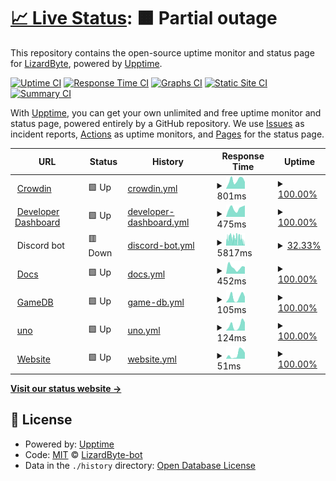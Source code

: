 # [📈 Live Status](https://status.lizardbyte.dev): <!--live status--> **🟧 Partial outage**

This repository contains the open-source uptime monitor and status page for [LizardByte](https://app.lizardbyte.dev), powered by [Upptime](https://github.com/upptime/upptime).

[![Uptime CI](https://github.com/LizardByte-bot/upptime/workflows/Uptime%20CI/badge.svg)](https://github.com/LizardByte-bot/upptime/actions?query=workflow%3A%22Uptime+CI%22)
[![Response Time CI](https://github.com/LizardByte-bot/upptime/workflows/Response%20Time%20CI/badge.svg)](https://github.com/LizardByte-bot/upptime/actions?query=workflow%3A%22Response+Time+CI%22)
[![Graphs CI](https://github.com/LizardByte-bot/upptime/workflows/Graphs%20CI/badge.svg)](https://github.com/LizardByte-bot/upptime/actions?query=workflow%3A%22Graphs+CI%22)
[![Static Site CI](https://github.com/LizardByte-bot/upptime/workflows/Static%20Site%20CI/badge.svg)](https://github.com/LizardByte-bot/upptime/actions?query=workflow%3A%22Static+Site+CI%22)
[![Summary CI](https://github.com/LizardByte-bot/upptime/workflows/Summary%20CI/badge.svg)](https://github.com/LizardByte-bot/upptime/actions?query=workflow%3A%22Summary+CI%22)

With [Upptime](https://upptime.js.org), you can get your own unlimited and free uptime monitor and status page, powered entirely by a GitHub repository. We use [Issues](https://github.com/LizardByte-bot/upptime/issues) as incident reports, [Actions](https://github.com/LizardByte-bot/upptime/actions) as uptime monitors, and [Pages](https://status.lizardbyte.dev) for the status page.

<!--start: status pages-->
<!-- This summary is generated by Upptime (https://github.com/upptime/upptime) -->
<!-- Do not edit this manually, your changes will be overwritten -->
<!-- prettier-ignore -->
| URL | Status | History | Response Time | Uptime |
| --- | ------ | ------- | ------------- | ------ |
| <img alt="" src="https://icons.duckduckgo.com/ip3/translate.lizardbyte.dev.ico" height="13"> [Crowdin](https://translate.lizardbyte.dev) | 🟩 Up | [crowdin.yml](https://github.com/LizardByte-infrastructure/upptime/commits/HEAD/history/crowdin.yml) | <details><summary><img alt="Response time graph" src="./graphs/crowdin/response-time-week.png" height="20"> 801ms</summary><br><a href="https://status.lizardbyte.dev/history/crowdin"><img alt="Response time 428" src="https://img.shields.io/endpoint?url=https%3A%2F%2Fraw.githubusercontent.com%2FLizardByte-infrastructure%2Fupptime%2FHEAD%2Fapi%2Fcrowdin%2Fresponse-time.json"></a><br><a href="https://status.lizardbyte.dev/history/crowdin"><img alt="24-hour response time 635" src="https://img.shields.io/endpoint?url=https%3A%2F%2Fraw.githubusercontent.com%2FLizardByte-infrastructure%2Fupptime%2FHEAD%2Fapi%2Fcrowdin%2Fresponse-time-day.json"></a><br><a href="https://status.lizardbyte.dev/history/crowdin"><img alt="7-day response time 801" src="https://img.shields.io/endpoint?url=https%3A%2F%2Fraw.githubusercontent.com%2FLizardByte-infrastructure%2Fupptime%2FHEAD%2Fapi%2Fcrowdin%2Fresponse-time-week.json"></a><br><a href="https://status.lizardbyte.dev/history/crowdin"><img alt="30-day response time 669" src="https://img.shields.io/endpoint?url=https%3A%2F%2Fraw.githubusercontent.com%2FLizardByte-infrastructure%2Fupptime%2FHEAD%2Fapi%2Fcrowdin%2Fresponse-time-month.json"></a><br><a href="https://status.lizardbyte.dev/history/crowdin"><img alt="1-year response time 462" src="https://img.shields.io/endpoint?url=https%3A%2F%2Fraw.githubusercontent.com%2FLizardByte-infrastructure%2Fupptime%2FHEAD%2Fapi%2Fcrowdin%2Fresponse-time-year.json"></a></details> | <details><summary><a href="https://status.lizardbyte.dev/history/crowdin">100.00%</a></summary><a href="https://status.lizardbyte.dev/history/crowdin"><img alt="All-time uptime 99.96%" src="https://img.shields.io/endpoint?url=https%3A%2F%2Fraw.githubusercontent.com%2FLizardByte-infrastructure%2Fupptime%2FHEAD%2Fapi%2Fcrowdin%2Fuptime.json"></a><br><a href="https://status.lizardbyte.dev/history/crowdin"><img alt="24-hour uptime 100.00%" src="https://img.shields.io/endpoint?url=https%3A%2F%2Fraw.githubusercontent.com%2FLizardByte-infrastructure%2Fupptime%2FHEAD%2Fapi%2Fcrowdin%2Fuptime-day.json"></a><br><a href="https://status.lizardbyte.dev/history/crowdin"><img alt="7-day uptime 100.00%" src="https://img.shields.io/endpoint?url=https%3A%2F%2Fraw.githubusercontent.com%2FLizardByte-infrastructure%2Fupptime%2FHEAD%2Fapi%2Fcrowdin%2Fuptime-week.json"></a><br><a href="https://status.lizardbyte.dev/history/crowdin"><img alt="30-day uptime 100.00%" src="https://img.shields.io/endpoint?url=https%3A%2F%2Fraw.githubusercontent.com%2FLizardByte-infrastructure%2Fupptime%2FHEAD%2Fapi%2Fcrowdin%2Fuptime-month.json"></a><br><a href="https://status.lizardbyte.dev/history/crowdin"><img alt="1-year uptime 99.93%" src="https://img.shields.io/endpoint?url=https%3A%2F%2Fraw.githubusercontent.com%2FLizardByte-infrastructure%2Fupptime%2FHEAD%2Fapi%2Fcrowdin%2Fuptime-year.json"></a></details>
| <img alt="" src="https://icons.duckduckgo.com/ip3/app.lizardbyte.dev.ico" height="13"> [Developer Dashboard](https://app.lizardbyte.dev/dashboard) | 🟩 Up | [developer-dashboard.yml](https://github.com/LizardByte-infrastructure/upptime/commits/HEAD/history/developer-dashboard.yml) | <details><summary><img alt="Response time graph" src="./graphs/developer-dashboard/response-time-week.png" height="20"> 475ms</summary><br><a href="https://status.lizardbyte.dev/history/developer-dashboard"><img alt="Response time 406" src="https://img.shields.io/endpoint?url=https%3A%2F%2Fraw.githubusercontent.com%2FLizardByte-infrastructure%2Fupptime%2FHEAD%2Fapi%2Fdeveloper-dashboard%2Fresponse-time.json"></a><br><a href="https://status.lizardbyte.dev/history/developer-dashboard"><img alt="24-hour response time 632" src="https://img.shields.io/endpoint?url=https%3A%2F%2Fraw.githubusercontent.com%2FLizardByte-infrastructure%2Fupptime%2FHEAD%2Fapi%2Fdeveloper-dashboard%2Fresponse-time-day.json"></a><br><a href="https://status.lizardbyte.dev/history/developer-dashboard"><img alt="7-day response time 475" src="https://img.shields.io/endpoint?url=https%3A%2F%2Fraw.githubusercontent.com%2FLizardByte-infrastructure%2Fupptime%2FHEAD%2Fapi%2Fdeveloper-dashboard%2Fresponse-time-week.json"></a><br><a href="https://status.lizardbyte.dev/history/developer-dashboard"><img alt="30-day response time 591" src="https://img.shields.io/endpoint?url=https%3A%2F%2Fraw.githubusercontent.com%2FLizardByte-infrastructure%2Fupptime%2FHEAD%2Fapi%2Fdeveloper-dashboard%2Fresponse-time-month.json"></a><br><a href="https://status.lizardbyte.dev/history/developer-dashboard"><img alt="1-year response time 406" src="https://img.shields.io/endpoint?url=https%3A%2F%2Fraw.githubusercontent.com%2FLizardByte-infrastructure%2Fupptime%2FHEAD%2Fapi%2Fdeveloper-dashboard%2Fresponse-time-year.json"></a></details> | <details><summary><a href="https://status.lizardbyte.dev/history/developer-dashboard">100.00%</a></summary><a href="https://status.lizardbyte.dev/history/developer-dashboard"><img alt="All-time uptime 99.37%" src="https://img.shields.io/endpoint?url=https%3A%2F%2Fraw.githubusercontent.com%2FLizardByte-infrastructure%2Fupptime%2FHEAD%2Fapi%2Fdeveloper-dashboard%2Fuptime.json"></a><br><a href="https://status.lizardbyte.dev/history/developer-dashboard"><img alt="24-hour uptime 100.00%" src="https://img.shields.io/endpoint?url=https%3A%2F%2Fraw.githubusercontent.com%2FLizardByte-infrastructure%2Fupptime%2FHEAD%2Fapi%2Fdeveloper-dashboard%2Fuptime-day.json"></a><br><a href="https://status.lizardbyte.dev/history/developer-dashboard"><img alt="7-day uptime 100.00%" src="https://img.shields.io/endpoint?url=https%3A%2F%2Fraw.githubusercontent.com%2FLizardByte-infrastructure%2Fupptime%2FHEAD%2Fapi%2Fdeveloper-dashboard%2Fuptime-week.json"></a><br><a href="https://status.lizardbyte.dev/history/developer-dashboard"><img alt="30-day uptime 100.00%" src="https://img.shields.io/endpoint?url=https%3A%2F%2Fraw.githubusercontent.com%2FLizardByte-infrastructure%2Fupptime%2FHEAD%2Fapi%2Fdeveloper-dashboard%2Fuptime-month.json"></a><br><a href="https://status.lizardbyte.dev/history/developer-dashboard"><img alt="1-year uptime 99.37%" src="https://img.shields.io/endpoint?url=https%3A%2F%2Fraw.githubusercontent.com%2FLizardByte-infrastructure%2Fupptime%2FHEAD%2Fapi%2Fdeveloper-dashboard%2Fuptime-year.json"></a></details>
| <img alt="" src="https://cdn.prod.website-files.com/6257adef93867e50d84d30e2/6266bc493fb42d4e27bb8393_847541504914fd33810e70a0ea73177e.ico" height="13"> Discord bot | 🟥 Down | [discord-bot.yml](https://github.com/LizardByte-infrastructure/upptime/commits/HEAD/history/discord-bot.yml) | <details><summary><img alt="Response time graph" src="./graphs/discord-bot/response-time-week.png" height="20"> 5817ms</summary><br><a href="https://status.lizardbyte.dev/history/discord-bot"><img alt="Response time 3649" src="https://img.shields.io/endpoint?url=https%3A%2F%2Fraw.githubusercontent.com%2FLizardByte-infrastructure%2Fupptime%2FHEAD%2Fapi%2Fdiscord-bot%2Fresponse-time.json"></a><br><a href="https://status.lizardbyte.dev/history/discord-bot"><img alt="24-hour response time 2671" src="https://img.shields.io/endpoint?url=https%3A%2F%2Fraw.githubusercontent.com%2FLizardByte-infrastructure%2Fupptime%2FHEAD%2Fapi%2Fdiscord-bot%2Fresponse-time-day.json"></a><br><a href="https://status.lizardbyte.dev/history/discord-bot"><img alt="7-day response time 5817" src="https://img.shields.io/endpoint?url=https%3A%2F%2Fraw.githubusercontent.com%2FLizardByte-infrastructure%2Fupptime%2FHEAD%2Fapi%2Fdiscord-bot%2Fresponse-time-week.json"></a><br><a href="https://status.lizardbyte.dev/history/discord-bot"><img alt="30-day response time 4597" src="https://img.shields.io/endpoint?url=https%3A%2F%2Fraw.githubusercontent.com%2FLizardByte-infrastructure%2Fupptime%2FHEAD%2Fapi%2Fdiscord-bot%2Fresponse-time-month.json"></a><br><a href="https://status.lizardbyte.dev/history/discord-bot"><img alt="1-year response time 3649" src="https://img.shields.io/endpoint?url=https%3A%2F%2Fraw.githubusercontent.com%2FLizardByte-infrastructure%2Fupptime%2FHEAD%2Fapi%2Fdiscord-bot%2Fresponse-time-year.json"></a></details> | <details><summary><a href="https://status.lizardbyte.dev/history/discord-bot">32.33%</a></summary><a href="https://status.lizardbyte.dev/history/discord-bot"><img alt="All-time uptime 88.49%" src="https://img.shields.io/endpoint?url=https%3A%2F%2Fraw.githubusercontent.com%2FLizardByte-infrastructure%2Fupptime%2FHEAD%2Fapi%2Fdiscord-bot%2Fuptime.json"></a><br><a href="https://status.lizardbyte.dev/history/discord-bot"><img alt="24-hour uptime 0.00%" src="https://img.shields.io/endpoint?url=https%3A%2F%2Fraw.githubusercontent.com%2FLizardByte-infrastructure%2Fupptime%2FHEAD%2Fapi%2Fdiscord-bot%2Fuptime-day.json"></a><br><a href="https://status.lizardbyte.dev/history/discord-bot"><img alt="7-day uptime 32.33%" src="https://img.shields.io/endpoint?url=https%3A%2F%2Fraw.githubusercontent.com%2FLizardByte-infrastructure%2Fupptime%2FHEAD%2Fapi%2Fdiscord-bot%2Fuptime-week.json"></a><br><a href="https://status.lizardbyte.dev/history/discord-bot"><img alt="30-day uptime 83.89%" src="https://img.shields.io/endpoint?url=https%3A%2F%2Fraw.githubusercontent.com%2FLizardByte-infrastructure%2Fupptime%2FHEAD%2Fapi%2Fdiscord-bot%2Fuptime-month.json"></a><br><a href="https://status.lizardbyte.dev/history/discord-bot"><img alt="1-year uptime 88.49%" src="https://img.shields.io/endpoint?url=https%3A%2F%2Fraw.githubusercontent.com%2FLizardByte-infrastructure%2Fupptime%2FHEAD%2Fapi%2Fdiscord-bot%2Fuptime-year.json"></a></details>
| <img alt="" src="https://docs.readthedocs.io/favicon.ico" height="13"> [Docs](https://docs.lizardbyte.dev) | 🟩 Up | [docs.yml](https://github.com/LizardByte-infrastructure/upptime/commits/HEAD/history/docs.yml) | <details><summary><img alt="Response time graph" src="./graphs/docs/response-time-week.png" height="20"> 452ms</summary><br><a href="https://status.lizardbyte.dev/history/docs"><img alt="Response time 379" src="https://img.shields.io/endpoint?url=https%3A%2F%2Fraw.githubusercontent.com%2FLizardByte-infrastructure%2Fupptime%2FHEAD%2Fapi%2Fdocs%2Fresponse-time.json"></a><br><a href="https://status.lizardbyte.dev/history/docs"><img alt="24-hour response time 494" src="https://img.shields.io/endpoint?url=https%3A%2F%2Fraw.githubusercontent.com%2FLizardByte-infrastructure%2Fupptime%2FHEAD%2Fapi%2Fdocs%2Fresponse-time-day.json"></a><br><a href="https://status.lizardbyte.dev/history/docs"><img alt="7-day response time 452" src="https://img.shields.io/endpoint?url=https%3A%2F%2Fraw.githubusercontent.com%2FLizardByte-infrastructure%2Fupptime%2FHEAD%2Fapi%2Fdocs%2Fresponse-time-week.json"></a><br><a href="https://status.lizardbyte.dev/history/docs"><img alt="30-day response time 381" src="https://img.shields.io/endpoint?url=https%3A%2F%2Fraw.githubusercontent.com%2FLizardByte-infrastructure%2Fupptime%2FHEAD%2Fapi%2Fdocs%2Fresponse-time-month.json"></a><br><a href="https://status.lizardbyte.dev/history/docs"><img alt="1-year response time 356" src="https://img.shields.io/endpoint?url=https%3A%2F%2Fraw.githubusercontent.com%2FLizardByte-infrastructure%2Fupptime%2FHEAD%2Fapi%2Fdocs%2Fresponse-time-year.json"></a></details> | <details><summary><a href="https://status.lizardbyte.dev/history/docs">100.00%</a></summary><a href="https://status.lizardbyte.dev/history/docs"><img alt="All-time uptime 99.99%" src="https://img.shields.io/endpoint?url=https%3A%2F%2Fraw.githubusercontent.com%2FLizardByte-infrastructure%2Fupptime%2FHEAD%2Fapi%2Fdocs%2Fuptime.json"></a><br><a href="https://status.lizardbyte.dev/history/docs"><img alt="24-hour uptime 100.00%" src="https://img.shields.io/endpoint?url=https%3A%2F%2Fraw.githubusercontent.com%2FLizardByte-infrastructure%2Fupptime%2FHEAD%2Fapi%2Fdocs%2Fuptime-day.json"></a><br><a href="https://status.lizardbyte.dev/history/docs"><img alt="7-day uptime 100.00%" src="https://img.shields.io/endpoint?url=https%3A%2F%2Fraw.githubusercontent.com%2FLizardByte-infrastructure%2Fupptime%2FHEAD%2Fapi%2Fdocs%2Fuptime-week.json"></a><br><a href="https://status.lizardbyte.dev/history/docs"><img alt="30-day uptime 100.00%" src="https://img.shields.io/endpoint?url=https%3A%2F%2Fraw.githubusercontent.com%2FLizardByte-infrastructure%2Fupptime%2FHEAD%2Fapi%2Fdocs%2Fuptime-month.json"></a><br><a href="https://status.lizardbyte.dev/history/docs"><img alt="1-year uptime 100.00%" src="https://img.shields.io/endpoint?url=https%3A%2F%2Fraw.githubusercontent.com%2FLizardByte-infrastructure%2Fupptime%2FHEAD%2Fapi%2Fdocs%2Fuptime-year.json"></a></details>
| <img alt="" src="https://icons.duckduckgo.com/ip3/app.lizardbyte.dev.ico" height="13"> [GameDB](https://app.lizardbyte.dev/GameDB) | 🟩 Up | [game-db.yml](https://github.com/LizardByte-infrastructure/upptime/commits/HEAD/history/game-db.yml) | <details><summary><img alt="Response time graph" src="./graphs/game-db/response-time-week.png" height="20"> 105ms</summary><br><a href="https://status.lizardbyte.dev/history/game-db"><img alt="Response time 144" src="https://img.shields.io/endpoint?url=https%3A%2F%2Fraw.githubusercontent.com%2FLizardByte-infrastructure%2Fupptime%2FHEAD%2Fapi%2Fgame-db%2Fresponse-time.json"></a><br><a href="https://status.lizardbyte.dev/history/game-db"><img alt="24-hour response time 110" src="https://img.shields.io/endpoint?url=https%3A%2F%2Fraw.githubusercontent.com%2FLizardByte-infrastructure%2Fupptime%2FHEAD%2Fapi%2Fgame-db%2Fresponse-time-day.json"></a><br><a href="https://status.lizardbyte.dev/history/game-db"><img alt="7-day response time 105" src="https://img.shields.io/endpoint?url=https%3A%2F%2Fraw.githubusercontent.com%2FLizardByte-infrastructure%2Fupptime%2FHEAD%2Fapi%2Fgame-db%2Fresponse-time-week.json"></a><br><a href="https://status.lizardbyte.dev/history/game-db"><img alt="30-day response time 94" src="https://img.shields.io/endpoint?url=https%3A%2F%2Fraw.githubusercontent.com%2FLizardByte-infrastructure%2Fupptime%2FHEAD%2Fapi%2Fgame-db%2Fresponse-time-month.json"></a><br><a href="https://status.lizardbyte.dev/history/game-db"><img alt="1-year response time 144" src="https://img.shields.io/endpoint?url=https%3A%2F%2Fraw.githubusercontent.com%2FLizardByte-infrastructure%2Fupptime%2FHEAD%2Fapi%2Fgame-db%2Fresponse-time-year.json"></a></details> | <details><summary><a href="https://status.lizardbyte.dev/history/game-db">100.00%</a></summary><a href="https://status.lizardbyte.dev/history/game-db"><img alt="All-time uptime 100.00%" src="https://img.shields.io/endpoint?url=https%3A%2F%2Fraw.githubusercontent.com%2FLizardByte-infrastructure%2Fupptime%2FHEAD%2Fapi%2Fgame-db%2Fuptime.json"></a><br><a href="https://status.lizardbyte.dev/history/game-db"><img alt="24-hour uptime 100.00%" src="https://img.shields.io/endpoint?url=https%3A%2F%2Fraw.githubusercontent.com%2FLizardByte-infrastructure%2Fupptime%2FHEAD%2Fapi%2Fgame-db%2Fuptime-day.json"></a><br><a href="https://status.lizardbyte.dev/history/game-db"><img alt="7-day uptime 100.00%" src="https://img.shields.io/endpoint?url=https%3A%2F%2Fraw.githubusercontent.com%2FLizardByte-infrastructure%2Fupptime%2FHEAD%2Fapi%2Fgame-db%2Fuptime-week.json"></a><br><a href="https://status.lizardbyte.dev/history/game-db"><img alt="30-day uptime 100.00%" src="https://img.shields.io/endpoint?url=https%3A%2F%2Fraw.githubusercontent.com%2FLizardByte-infrastructure%2Fupptime%2FHEAD%2Fapi%2Fgame-db%2Fuptime-month.json"></a><br><a href="https://status.lizardbyte.dev/history/game-db"><img alt="1-year uptime 100.00%" src="https://img.shields.io/endpoint?url=https%3A%2F%2Fraw.githubusercontent.com%2FLizardByte-infrastructure%2Fupptime%2FHEAD%2Fapi%2Fgame-db%2Fuptime-year.json"></a></details>
| <img alt="" src="https://icons.duckduckgo.com/ip3/app.lizardbyte.dev.ico" height="13"> [uno](https://app.lizardbyte.dev/uno) | 🟩 Up | [uno.yml](https://github.com/LizardByte-infrastructure/upptime/commits/HEAD/history/uno.yml) | <details><summary><img alt="Response time graph" src="./graphs/uno/response-time-week.png" height="20"> 124ms</summary><br><a href="https://status.lizardbyte.dev/history/uno"><img alt="Response time 75" src="https://img.shields.io/endpoint?url=https%3A%2F%2Fraw.githubusercontent.com%2FLizardByte-infrastructure%2Fupptime%2FHEAD%2Fapi%2Funo%2Fresponse-time.json"></a><br><a href="https://status.lizardbyte.dev/history/uno"><img alt="24-hour response time 193" src="https://img.shields.io/endpoint?url=https%3A%2F%2Fraw.githubusercontent.com%2FLizardByte-infrastructure%2Fupptime%2FHEAD%2Fapi%2Funo%2Fresponse-time-day.json"></a><br><a href="https://status.lizardbyte.dev/history/uno"><img alt="7-day response time 124" src="https://img.shields.io/endpoint?url=https%3A%2F%2Fraw.githubusercontent.com%2FLizardByte-infrastructure%2Fupptime%2FHEAD%2Fapi%2Funo%2Fresponse-time-week.json"></a><br><a href="https://status.lizardbyte.dev/history/uno"><img alt="30-day response time 93" src="https://img.shields.io/endpoint?url=https%3A%2F%2Fraw.githubusercontent.com%2FLizardByte-infrastructure%2Fupptime%2FHEAD%2Fapi%2Funo%2Fresponse-time-month.json"></a><br><a href="https://status.lizardbyte.dev/history/uno"><img alt="1-year response time 74" src="https://img.shields.io/endpoint?url=https%3A%2F%2Fraw.githubusercontent.com%2FLizardByte-infrastructure%2Fupptime%2FHEAD%2Fapi%2Funo%2Fresponse-time-year.json"></a></details> | <details><summary><a href="https://status.lizardbyte.dev/history/uno">100.00%</a></summary><a href="https://status.lizardbyte.dev/history/uno"><img alt="All-time uptime 100.00%" src="https://img.shields.io/endpoint?url=https%3A%2F%2Fraw.githubusercontent.com%2FLizardByte-infrastructure%2Fupptime%2FHEAD%2Fapi%2Funo%2Fuptime.json"></a><br><a href="https://status.lizardbyte.dev/history/uno"><img alt="24-hour uptime 100.00%" src="https://img.shields.io/endpoint?url=https%3A%2F%2Fraw.githubusercontent.com%2FLizardByte-infrastructure%2Fupptime%2FHEAD%2Fapi%2Funo%2Fuptime-day.json"></a><br><a href="https://status.lizardbyte.dev/history/uno"><img alt="7-day uptime 100.00%" src="https://img.shields.io/endpoint?url=https%3A%2F%2Fraw.githubusercontent.com%2FLizardByte-infrastructure%2Fupptime%2FHEAD%2Fapi%2Funo%2Fuptime-week.json"></a><br><a href="https://status.lizardbyte.dev/history/uno"><img alt="30-day uptime 100.00%" src="https://img.shields.io/endpoint?url=https%3A%2F%2Fraw.githubusercontent.com%2FLizardByte-infrastructure%2Fupptime%2FHEAD%2Fapi%2Funo%2Fuptime-month.json"></a><br><a href="https://status.lizardbyte.dev/history/uno"><img alt="1-year uptime 100.00%" src="https://img.shields.io/endpoint?url=https%3A%2F%2Fraw.githubusercontent.com%2FLizardByte-infrastructure%2Fupptime%2FHEAD%2Fapi%2Funo%2Fuptime-year.json"></a></details>
| <img alt="" src="https://icons.duckduckgo.com/ip3/app.lizardbyte.dev.ico" height="13"> [Website](https://app.lizardbyte.dev) | 🟩 Up | [website.yml](https://github.com/LizardByte-infrastructure/upptime/commits/HEAD/history/website.yml) | <details><summary><img alt="Response time graph" src="./graphs/website/response-time-week.png" height="20"> 51ms</summary><br><a href="https://status.lizardbyte.dev/history/website"><img alt="Response time 121" src="https://img.shields.io/endpoint?url=https%3A%2F%2Fraw.githubusercontent.com%2FLizardByte-infrastructure%2Fupptime%2FHEAD%2Fapi%2Fwebsite%2Fresponse-time.json"></a><br><a href="https://status.lizardbyte.dev/history/website"><img alt="24-hour response time 65" src="https://img.shields.io/endpoint?url=https%3A%2F%2Fraw.githubusercontent.com%2FLizardByte-infrastructure%2Fupptime%2FHEAD%2Fapi%2Fwebsite%2Fresponse-time-day.json"></a><br><a href="https://status.lizardbyte.dev/history/website"><img alt="7-day response time 51" src="https://img.shields.io/endpoint?url=https%3A%2F%2Fraw.githubusercontent.com%2FLizardByte-infrastructure%2Fupptime%2FHEAD%2Fapi%2Fwebsite%2Fresponse-time-week.json"></a><br><a href="https://status.lizardbyte.dev/history/website"><img alt="30-day response time 48" src="https://img.shields.io/endpoint?url=https%3A%2F%2Fraw.githubusercontent.com%2FLizardByte-infrastructure%2Fupptime%2FHEAD%2Fapi%2Fwebsite%2Fresponse-time-month.json"></a><br><a href="https://status.lizardbyte.dev/history/website"><img alt="1-year response time 98" src="https://img.shields.io/endpoint?url=https%3A%2F%2Fraw.githubusercontent.com%2FLizardByte-infrastructure%2Fupptime%2FHEAD%2Fapi%2Fwebsite%2Fresponse-time-year.json"></a></details> | <details><summary><a href="https://status.lizardbyte.dev/history/website">100.00%</a></summary><a href="https://status.lizardbyte.dev/history/website"><img alt="All-time uptime 100.00%" src="https://img.shields.io/endpoint?url=https%3A%2F%2Fraw.githubusercontent.com%2FLizardByte-infrastructure%2Fupptime%2FHEAD%2Fapi%2Fwebsite%2Fuptime.json"></a><br><a href="https://status.lizardbyte.dev/history/website"><img alt="24-hour uptime 100.00%" src="https://img.shields.io/endpoint?url=https%3A%2F%2Fraw.githubusercontent.com%2FLizardByte-infrastructure%2Fupptime%2FHEAD%2Fapi%2Fwebsite%2Fuptime-day.json"></a><br><a href="https://status.lizardbyte.dev/history/website"><img alt="7-day uptime 100.00%" src="https://img.shields.io/endpoint?url=https%3A%2F%2Fraw.githubusercontent.com%2FLizardByte-infrastructure%2Fupptime%2FHEAD%2Fapi%2Fwebsite%2Fuptime-week.json"></a><br><a href="https://status.lizardbyte.dev/history/website"><img alt="30-day uptime 100.00%" src="https://img.shields.io/endpoint?url=https%3A%2F%2Fraw.githubusercontent.com%2FLizardByte-infrastructure%2Fupptime%2FHEAD%2Fapi%2Fwebsite%2Fuptime-month.json"></a><br><a href="https://status.lizardbyte.dev/history/website"><img alt="1-year uptime 100.00%" src="https://img.shields.io/endpoint?url=https%3A%2F%2Fraw.githubusercontent.com%2FLizardByte-infrastructure%2Fupptime%2FHEAD%2Fapi%2Fwebsite%2Fuptime-year.json"></a></details>

<!--end: status pages-->

[**Visit our status website →**](https://status.lizardbyte.dev)

## 📄 License

- Powered by: [Upptime](https://github.com/upptime/upptime)
- Code: [MIT](./LICENSE) © [LizardByte-bot](https://app.lizardbyte.dev)
- Data in the `./history` directory: [Open Database License](https://opendatacommons.org/licenses/odbl/1-0/)
